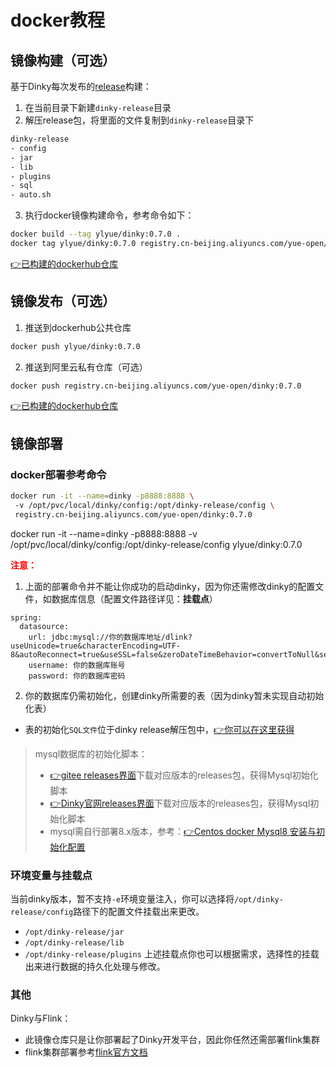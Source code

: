 # docker教程
## 镜像构建（可选）
基于Dinky每次发布的[release](http://www.dlink.top/download/download)构建：
1. 在当前目录下新建`dinky-release`目录
2. 解压release包，将里面的文件复制到`dinky-release`目录下
```bash
dinky-release
- config
- jar
- lib
- plugins
- sql
- auto.sh
```
3. 执行docker镜像构建命令，参考命令如下：
```bash
docker build --tag ylyue/dinky:0.7.0 .
docker tag ylyue/dinky:0.7.0 registry.cn-beijing.aliyuncs.com/yue-open/dinky:0.7.0 # 可选
```

[👉已构建的dockerhub仓库](https://hub.docker.com/r/ylyue/dinky)

## 镜像发布（可选）
1. 推送到dockerhub公共仓库
```bash
docker push ylyue/dinky:0.7.0
```
2. 推送到阿里云私有仓库（可选）
```bash
docker push registry.cn-beijing.aliyuncs.com/yue-open/dinky:0.7.0
```

[👉已构建的dockerhub仓库](https://hub.docker.com/r/ylyue/dinky)

## 镜像部署
### docker部署参考命令
```bash
docker run -it --name=dinky -p8888:8888 \ 
 -v /opt/pvc/local/dinky/config:/opt/dinky-release/config \
 registry.cn-beijing.aliyuncs.com/yue-open/dinky:0.7.0
```

docker run -it --name=dinky -p8888:8888 -v /opt/pvc/local/dinky/config:/opt/dinky-release/config ylyue/dinky:0.7.0


<font color=red>**注意：**</font>
1. 上面的部署命令并不能让你成功的启动dinky，因为你还需修改dinky的配置文件，如数据库信息（配置文件路径详见：**挂载点**）
```
spring:
  datasource:
    url: jdbc:mysql://你的数据库地址/dlink?useUnicode=true&characterEncoding=UTF-8&autoReconnect=true&useSSL=false&zeroDateTimeBehavior=convertToNull&serverTimezone=Asia/Shanghai&allowPublicKeyRetrieval=true
    username: 你的数据库账号
    password: 你的数据库密码
```
2. 你的数据库仍需初始化，创建dinky所需要的表（因为dinky暂未实现自动初始化表）
  - 表的初始化`SQL文件`位于dinky release解压包中，[👉你可以在这里获得](http://www.dlink.top/download/download)

> mysql数据库的初始化脚本：
> - [👉gitee releases界面](https://gitee.com/DataLinkDC/Dinky/releases)下载对应版本的releases包，获得Mysql初始化脚本
> - [👉Dinky官网releases界面](http://www.dlink.top/docs/build_deploy/deploy)下载对应版本的releases包，获得Mysql初始化脚本
> - mysql需自行部署8.x版本，参考：[👉Centos docker Mysql8 安装与初始化配置](https://blog.csdn.net/u013600314/article/details/80521778?spm=1001.2014.3001.5502)

### 环境变量与挂载点
当前dinky版本，暂不支持`-e`环境变量注入，你可以选择将`/opt/dinky-release/config`路径下的配置文件挂载出来更改。
- `/opt/dinky-release/jar`
- `/opt/dinky-release/lib`
- `/opt/dinky-release/plugins`
上述挂载点你也可以根据需求，选择性的挂载出来进行数据的持久化处理与修改。

### 其他
Dinky与Flink：
- 此镜像仓库只是让你部署起了Dinky开发平台，因此你任然还需部署flink集群
- flink集群部署参考[flink官方文档](https://nightlies.apache.org/flink/flink-docs-release-1.15/zh/docs/deployment/resource-providers/standalone/docker/)
